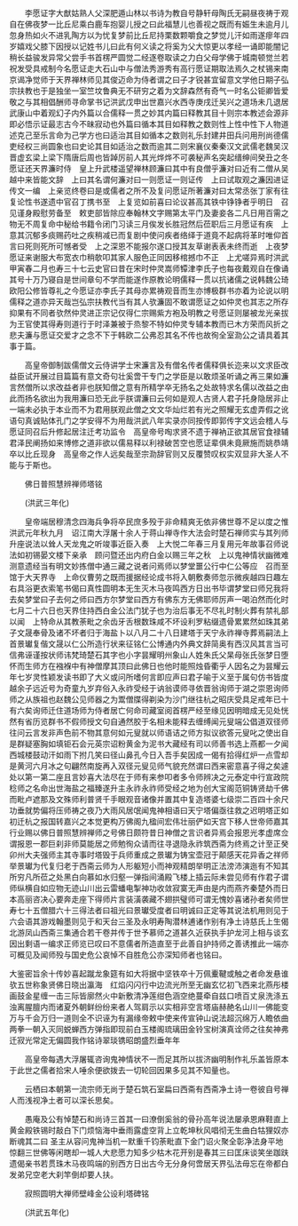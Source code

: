 <!-- { "loadSidebar": true } -->
　　李愿证字大猷姑熟人父深肥遁山林以书诗为教自号静轩母陶氏无嗣昼夜祷于观自在佛夜梦一比丘尼乘白鹿车抱婴儿授之曰此福慧儿也善视之既而有娠生未逾月儿忽身热如火不进乳陶方以为忧复梦前比丘尼持栗数颗嚼食之梦觉儿汗如雨遂瘳年四岁嬉戏父膝下因授以记姓书儿曰此有何义读之将奚为父大惊更以孝经一诵即能闇记稍长益骏发异常父尝手书首楞严圆觉二经逐卷取读之力白父母学佛于城南顿觉兰若祝发受具戒制今名愿证走大石山中与僧法秀游秀有高行愿证期取法焉久之杖锡来南京谒净觉师于天界禅林师见其俊迈命为侍者谓之曰子才锐甚宜留意文学他日期子弘宗扶教也于是独坐一室竺坟鲁典无不研穷之着为文辞森然有奇气一时名公钜卿皆爱敬之与其相倡酬师寻命掌书记洪武戊申出世嘉兴水西寺庚戌迁吴兴之道场未几退居武康山中着观幻子内外篇以合儒释一贯之妙其内篇曰释教其目十则宗本教述会源非即必悟示证最志古今不昧寂动也外篇曰循本其目如释教之数则性上性中性下人物道述克己至乐言命为己学方也曰适治其目如循本之数则礼乐封建井田兵问用刑尚德儒吏经权三尚圆象也曰史论其目如适治之数而逾其二则宋襄仪秦秦汉文武儒老魏吴汉晋虚玄梁上梁下隋唐后周也皆踔厉前人其光烨烨不可袭秘声名突起缙绅间癸丑之冬愿证还天界濂时侍　皇上升武楼遥望禅林顾濂曰其中有良僧乎濂对曰近有二僧从吴越中来皆能文辞　上曰其名谓何濂对曰一则愿证一则证传　上曰试取观之濂因进证传文一编　上亲览终卷曰是或儒者之所不及复问愿证所著濂对曰太常丞张丁家有往复论性书遂遗中官召丁携书至　上复览如前喜曰论议甚高其铁中铮铮者乎明日　召见谨身殿慰劳备至　敕吏部皆除应奉翰林文字赐第太平门及妻妾各二凡日用百需之物无不周复命中秘给书籍令闭门习读三月俟发长胜冠然后莅职后三月愿证有疾　上意其沉郁多痰赐药吐之疾稍减已而复剧中使问疾者络绎于道竟不起病将革时唯仰首言曰死则死所可憾者受　上之深恩不能报尔遂口授其友草谢表表未终而逝　上夜梦愿证来谢服大布宽衣巾稍欹叩其家人服色正同因移棺撼巾不正　上尤嗟异焉时洪武甲寅春二月也寿三十七云史官曰昔在宋时仲灵嵩师镡津李氏子也每夜戴观自在像诵其号十万乃寝自是世间章句不学而能遂作原教论明儒释一贯以抗诸儒之说韩魏公琦欧阳公修皆尊礼之今愿证亦李氏子其母亦累祷观音而生亦博极群书亦着为论说以明儒释之道亦异天哉岂弘宗扶教代当有其人欤濂固不敢谓愿证之如仲灵也其志之所存抑果有不同者欤然仲灵进正宗记仅得仁宗赐紫方袍及明教之号愿证则屡被龙光亲拔为王官使其得寿则道行于时泽兼被于烝黎不特如仲灵专辅本教而已木方荣而风折之悲夫濂与愿证交爱才之念不下于韩欧二公弗忍其名不传也故徇全室泐公之请具着其事于篇。

　　高皇帝御制跋儒僧文云侍讲学士宋濂言及有僧名传者儒释俱长迩来以文求臣改益臣试开展过目篇篇有意文奇句壮奚啻干专门之学臣是以敢烦圣听诵之再三果如濂言然僧所以求改益者非也朕知僧之意有所精学卒无扬名之处故特求名儒以改益之由此而扬名欲出为我用濂曰恐无此乎朕谓濂曰云何如是观人古贤人君子托身隐居非止一端未必执于本业而不为君用朕观此僧之文文华灿烂若有光之照耀无玄虚弄假之讹语句真诚贴体孔门之学安得不为用哉洪武八年实录亦同按传即郭传字文远会稽人与愿证同召后升修起居注迁考功监令　高皇帝号啕求贤不遗于禅衲正欲其居官食禄辅君泽民阐扬如来博修之道非欲以儒易释以利禄破苦空也愿证辈俱未竟厥施而姚恭靖卒以比丘现身　高皇帝之作人远矣哉至宗泐辞官则又反覆赞叹权实双显非大圣人不能与于斯也。

　　佛日普照慧辨禅师塔铭

　　(洪武三年化)

　　皇帝端居穆清念四海兵争将卒民庶多殁于非命精爽无依非佛世尊不足以度之惟洪武元年秋九月　诏江南大浮屠十余人于蒋山禅寺作大法会时楚石禅师实与其列师升座说法以耸人天龙鬼之听竣事近臣入奏　上大悦二年春三月复用元年故事召师说法如初锡晏文楼下亲承　顾问暨还出内府白金以赐三年之秋　上以鬼神情状幽微难测意遗经当有明文妙拣僧中通三藏之说者问焉师以梦堂噩公行中仁公等应　召而至馆于大天界寺　上命仪曹劳之既而援据经论成书将入朝敷奏师忽示微疾越四日趣左右具浴更衣索笔书偈曰真性圆明本无生灭木马夜鸣西方日出书毕谓梦堂曰师兄我将去矣梦堂曰子去何之师曰西方尔梦堂曰西方有佛东方无佛耶师厉声一喝泊然而化时七月二十六日也天界住持西白金公法门犹子也为治后事无不尽礼时制火葬有禁礼部以闻　上特命从其教荼毗之余齿牙舌根数珠咸不坏设利罗粘缀遗骨累累然如珠其弟子文晟奉骨及诸不坏者归于海盐卜以八月二十八日建塔于天宁永祚禅寺葬焉嗣法上首景瓛复偕文晟以仁公所造行状来征铭仁公博通内外典文辞简奥有西汉风其言当可信弗诬谨按状师讳梵琦楚石其字也小字昙耀明州象山人姓朱氏父杲母张氏张梦日堕怀而生师方在襁褓中有神僧摩其顶曰此佛日也他时能照烛昏衢乎人因名之为昙耀云年七岁灵性颖发读书即了大义或问所嗜何言即应声曰君子喻于义至于属句仿书皆度越余子远近号为奇童九岁弃俗入永祚受经于讷翁谟师寻依晋翁询师于湖之崇恩询师师之从族祖也赵魏公见师器之为鬻僧牒得剃染为沙门继往杭之昭庆受具足戒年已十有六矣询师迁住道场师为侍者居亡何命司藏室阅首楞严经至缘见因明暗成无见处恍然有省历览群书不假师授文句自通然胶于名相未能释去缠缚闻元叟端公倡道双径师往问云言发非声色前不物其意何如元叟就以师语诘之师方拟议欲答元叟叱之使出自是群疑塞胸如填钜石会元英宗诏粉黄金为泥书大藏经有司以师善书选上燕都一夕闻西城楼鼓动汗如雨下拊几笑曰径山鼻孔今日入吾手矣因成一偈有拾得红炉一点雪却是黄河六月冰之句翩然南旋再入双径元叟见师气貌充然谓曰西来密意喜子得之矣遽处以第一第二座且言妙喜大法尽在于师有来参叩者多令师辨决之元泰定中行宣政院稔师之名命出世海盐之福臻遂升主永祚永祚师受经之地为创大宝阁范铜铸贤劫千佛而毗卢遮那及文殊师利普贤千手眼观音诸像并置其中复造塔婆七级崇二百四十余尺功垂就势偏将压师祷之夜乃大雨风居氓闻鬼神相语曰天宁塔偏亟往救之迟明塔正如初迁杭之报国转嘉兴之本觉更构万佛阁九楹间宏伟壮丽俨如天宫下移人世帝师嘉其行业赐以佛日普照慧辨禅师之号佛日颇符昔日神僧之言识者异焉会报恩光孝虚席佥谓报恩一郡巨刹非师莫能居之师勉徇众请而往寻退隐永祚筑西斋为终焉之计至正癸卯州大夫强师主其寺事时塔毁于兵师重成之景瓛为铸宝壶冠于颠感天花异香之祥师举景瓛为代复归老于西斋云师为人形躯短小而神观精朗举明正法滂沛演迤有不知其所穷凡所莅之处黑白向慕如水归壑一弹指间涌殿飞楼上插云际未尝见师有作君子谓师纵横自如应物无迹山川出云雷蟠电掣神功收敛寂寞无声由是内而燕齐秦楚外而日本高丽咨决心要奔走座下得师片言装潢袭藏不翅拱璧师可谓无愧妙喜诸孙者矣师世寿七十五僧腊六十三得法者曰祖光曰景瓛受度者曰明诚曰正定等其说法机用则见于六会语其游戏翰墨则见于和天台三圣及永明寿陶潜林逋诸作别有净土诗慈氏上生偈北游凤山西斋三集通合若干卷并传于世予慕师之道甚久近获执手护龙河上相与谈玄因出剩语一编求正师览已叹曰不意儒者所造直至于此善自护持师之善诱推此一端亦可概见及闻师殁与国史危公哀悼不自胜危公亦深知师者也铭曰。

大鉴密旨余十传妙喜起蹴龙象筵有如大将据中坚铁卒十万佩櫜鞬或触之者命发悬谁欤五世称象贤佛日晓出瀛海　红焰闪闪行中边流光所至无幽玄忆初飞西来北燕彤楼画鼓金星缠一击三际皆廓然火中新敷清净莲绀色涵空绝蔓牵自兹口喷百丈泉洗涤五浊离腥膻内而诸夏外朝鲜纷纷来者人驾肩示以实相非空言塔庙赫赩名山川一佛能变万与千会万归一道则全不识诬为有漏缘帝敕中使来传宣钟山说法超沉绵万人瞻依曲两拳一朝入灭同蜕蝉西方弹指即现前白玉楼阁琉璃田金铃宝树演真诠师之往矣神弗迁寂光常定无偏圆我作铭诗翠琰镌昭朗盛烈垂年年

　　高皇帝每遇大浮屠辄咨询鬼神情状不一而足其所以拔济幽明制作礼乐盖皆原本于此世之儒者拾宋人唾余便欲拨去一切轮回因果多见其不知量也。

　　云栖曰本朝第一流宗师无尚于楚石筑石室扁曰西斋有西斋净土诗一卷彼自号禅人而浅视净土者可以深长思矣。

　　愚庵及公有悼楚石和尚诗三首其一曰潦倒奚翁的骨孙高年说法屡承恩麻鞋直上黄金殿铁锡时敲白下门烦恼海中垂雨露虚空背上立乾坤秋风唱彻无生曲白牯狸奴亦断魂其二曰
圣主从容问鬼神当机一默重千钧荼毗直下金门诏火聚全彰净法身平地惊翻三世佛等闲瞎却一城人大悲愿力知多少枯木花开别是春其三曰匡床谈笑坐跏趺遗偈亲书若贯珠木马夜鸣端的别西方日出古今无分身何啻居天界弘法毋忘在帝都白发弟兄空老大刹竿倒却要人扶。

　　寂照圆明大禅师壁峰金公设利塔碑铭

　　(洪武五年化)

